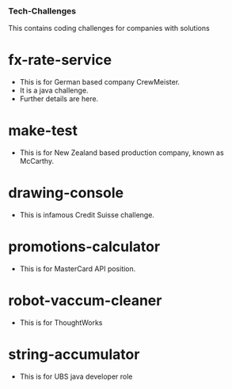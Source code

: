 ### Tech-Challenges
This contains coding challenges for companies with solutions

# fx-rate-service
* This is for German based company CrewMeister. 
* It is a java challenge.
* Further details are here.

# make-test
* This is for New Zealand based production company, known as McCarthy.
		
# drawing-console
* This is infamous Credit Suisse challenge.

# promotions-calculator
* This is for MasterCard API position.

# robot-vaccum-cleaner
* This is for ThoughtWorks

# string-accumulator
* This is for UBS java developer role